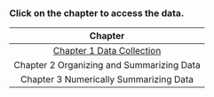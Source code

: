 ### Click on the chapter to access the data. 

|Chapter|
|:---:|
|[Chapter 1 Data Collection](https://sullystats.github.io/Stats7e/Data/Ch1)|
|Chapter 2 Organizing and Summarizing Data|
|Chapter 3 Numerically Summarizing Data|
